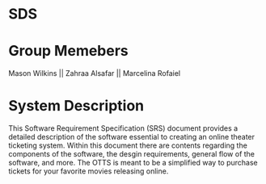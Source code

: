 # SDS

# Group Memebers

Mason Wilkins ||
Zahraa Alsafar ||
Marcelina Rofaiel

# System Description 
This Software Requirement Specification (SRS) document provides a detailed description of the software essential to creating an online theater ticketing system. 
Within this document there are contents regarding the components of the software, the desgin requirements, general flow of the software, and more. The OTTS is meant to be a simplified 
way to purchase tickets for your favorite movies releasing online.


